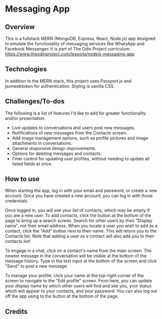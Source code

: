 # Messaging App 

## Overview

This is a fullstack MERN (MongoDB, Express, React, Node.js) app designed to emulate the functionality of messaging services like WhatsApp and Facebook Messenger. It is part of The Odin Project curriculum: https://www.theodinproject.com/lessons/nodejs-messaging-app

## Technologies

In addition to the MERN stack, this project uses Passport.js and jsonwebtoken for authentication. Styling is vanilla CSS.

## Challenges/To-dos
The following is a list of features I'd like to add for greater functionality and/or presentation.

- Live updates to conversations and users post new messages.
- Notifications of new messages from the Contacts screen.
- Add image management options, such as profile pictures and image attachments in conversations.
- General responsive design improvements.
- Options for deleting messages and contacts.
- Finer control for updating user profiles, without needing to update all listed fields at once. 

## How to use

When starting the app, log in with your email and password, or create a new account. Once you have created a new account, you can log in with those credentials. 

Once logged in, you will see your list of contacts, which may be empty if you are a new user. To add contacts, click the button at the bottom of the page to bring up a search screen. Search for other users by their "Display name", not their email address. When you locate a user you wish to add as a contact, click the "Add" button next to their name. This will return you to the Contacts list. Note that adding a user as a contact will also add you to their contacts list! 

To engage in a chat, click on a contact's name from the main screen. The newest message in the conversation will be visible at the bottom of the message history. Type in the text input at the bottom of the screen and click "Send" to post a new message.

To manage your profile, click your name at the top-right corner of the screen to navigate to the "Edit profile" screen. From here, you can update your display name by which other users will find and see you, your status which will appear to your contacts, and your password. You can also log out off the app using to the button at the bottom of the page. 

## Credits
